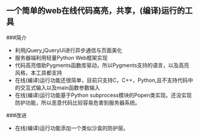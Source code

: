 ## 一个简单的web在线代码高亮，共享，(编译)运行的工具
###简介
- 利用jQuery,jQueryUI进行异步通信与页面美化
- 服务器端利用轻量Python Web框架实现
- 代码高亮借助Pygments函数库驱动，所以Pygments支持的语言，以及高亮风格，本工具都支持
- 在线(编译)运行功能还很简单，目前只支持C，C++，Python,且不支持代码中的交互式输入以及main函数参数输入
- 在线(编译)运行功能基于Python subprocess模块的Popen类实现。还没实现防护功能，所以恶意代码比较容易危害到服务器系统。

###改进
- 在线(编译)运行功能添加一个类似沙盒的防护层。
